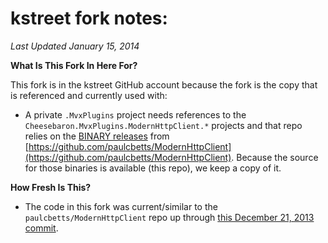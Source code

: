# kstreet fork notes:
*Last Updated January 15, 2014*

**What Is This Fork In Here For?**

This fork is in the kstreet GitHub account because the fork is the copy that is referenced and currently used with:

- A private `.MvxPlugins` project needs references to the `Cheesebaron.MvxPlugins.ModernHttpClient.*` projects and that repo relies on the [BINARY releases](https://github.com/paulcbetts/ModernHttpClient/releases) from [https://github.com/paulcbetts/ModernHttpClient](https://github.com/paulcbetts/ModernHttpClient).  Because the source for those binaries is available (this repo), we keep a copy of it.

**How Fresh Is This?**

- The code in this fork was current/similar to the ` paulcbetts/ModernHttpClient`
 repo up through [this December 21, 2013 commit](https://github.com/paulcbetts/ModernHttpClient/commit/0541e682e6e6be0909a1837f114b80e85752f683).

